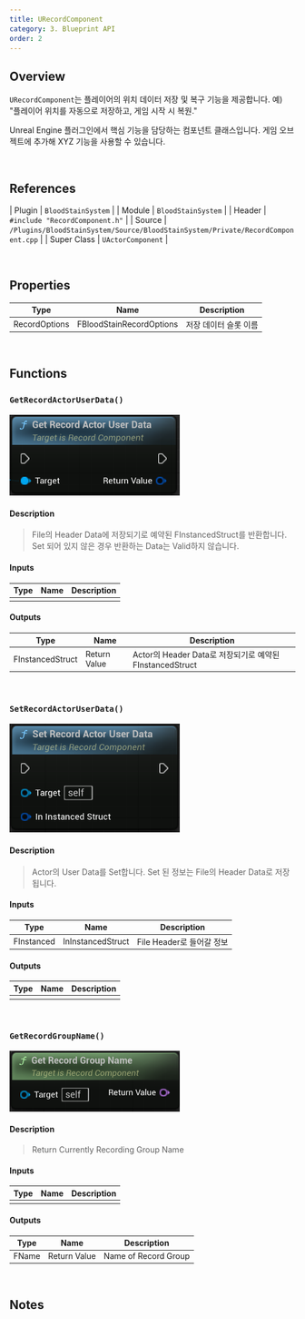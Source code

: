 ```yaml
---
title: URecordComponent
category: 3. Blueprint API
order: 2
---
```


## Overview

`URecordComponent`는 플레이어의 위치 데이터 저장 및 복구 기능을 제공합니다. 예) "플레이어 위치를 자동으로 저장하고, 게임 시작 시 복원."

Unreal Engine 플러그인에서 핵심 기능을 담당하는 컴포넌트 클래스입니다. 게임 오브젝트에 추가해 XYZ 기능을 사용할 수 있습니다.

<br/>


## References

| Plugin | `BloodStainSystem` |
| Module | `BloodStainSystem` |
| Header | `#include "RecordComponent.h"` |
| Source | `/Plugins/BloodStainSystem/Source/BloodStainSystem/Private/RecordComponent.cpp` |
| Super Class | `UActorComponent` |

<br/>


## Properties

| Type | Name | Description |
|------------------|------------------|------------------------------|
| RecordOptions | FBloodStainRecordOptions | 저장 데이터 슬롯 이름 |

<br/>

## Functions

### `GetRecordActorUserData()`

<img src="../../images/GetRecordActorUserData.png" width="300" />	

#### Description

> File의 Header Data에 저장되기로 예약된 FInstancedStruct를 반환합니다.
Set 되어 있지 않은 경우 반환하는 Data는 Valid하지 않습니다.

#### Inputs

| Type | Name | Description |
|------|------|-------------|
|  |  |

#### Outputs

| Type | Name | Description |
|------|------|-------------|
| FInstancedStruct | Return Value | Actor의 Header Data로 저장되기로 예약된 FInstancedStruct |

<br>





### `SetRecordActorUserData()`

<img src="../../images/SetRecordActorUserData.png" width="300" />	

#### Description

> Actor의 User Data를 Set합니다. Set 된 정보는 File의 Header Data로 저장됩니다.

#### Inputs

| Type | Name | Description |
|------|------|-------------|
| FInstanced | InInstancedStruct | File Header로 들어갈 정보 |

#### Outputs

| Type | Name | Description |
|------|------|-------------|
|  |  |

<br>







### `GetRecordGroupName()`

<img src="../../images/GetRecordGroupName.png" width="300" />	

#### Description

> Return Currently Recording Group Name<br/>

#### Inputs

| Type | Name | Description |
|------|------|-------------|
| |  |

#### Outputs

| Type | Name | Description |
|------|------|-------------|
| FName | Return Value | Name of Record Group |

<br>


## Notes

<!-- C++의 경우 Record User Data에 관련된 template 함수를 제공합니다. -->